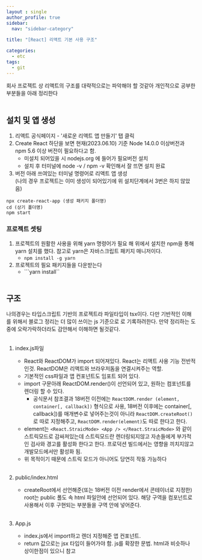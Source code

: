 ```yaml
---
layout : single
author_profile: true
sidebar: 
  nav: "sidebar-category"
  
title: "[React] 리액트 기본 사용 구조"

categories:
  - etc
tags:
  - git
---
```


회사 프로젝트 상 리액트의 구조를 대략적으로는 파악해야 할 것같아 개인적으로 공부한 부분들을 아래 정리한다<br><br>

## 설치 및 앱 생성
1. 리액트 공식페이지 - '새로운 리액트 앱 만들기' 탭 클릭<br>
2. Create React 하단을 보면 현재(2023.06.10) 기준 Node 14.0.0 이상버전과 npm 5.6 이상 버전이 필요하다고 함.<br>
	- 미설치 되어있을 시 nodejs.org 에 들어가 필요버전 설치<br>
	- 설치 후 터미널에 node -v / npm -v 확인해서 잘 뜨면 설치 완료<br>
3. 버전 아래 쓰여있는 터미널 명령어로 리액트 앱 생성<br>
(나의 경우 프로젝트는 이미 생성이 되어있기에 위 설치단계에서 3번은 하지 않았음)<br>
```
npx create-react-app (생성 패키지 폴더명)
cd (상기 폴더명)
npm start 
```
### 프로젝트 셋팅
1. 프로젝트의 원활한 사용을 위해 yarn 명령어가 필요 해 위에서 설치한 npm을 통해 yarn 설치를 했다. 참고로 yarn은 자바스크립트 패키지 매니저이다. <br>
	- ``npm install -g yarn``<br>
2. 프로젝트의 필요 패키지들을 다운받는다<br>
	- ```yarn install``<br><br>

## 구조
나의경우는 타입스크립트 기반의 프로젝트라 파일타입이 tsx이다. 다만 기반적인 이해를 위해서 블로그 정리는 더 많이 쓰이는 js 기준으로 로 기록하려한다. 만약 정리하는 도중에 오락가락하더라도 감안해서 이해하면 될것같다.<br><br>

1. index.js파일 <br>
	- React와 ReactDOM가 import 되어져있다. React는 리액트 사용 기능 전반적인것. ReactDOM은 리액트와 브라우저돔을 연결시켜주는 역할.<br>
	- 기본적인 css파일과 앱 컨포넌트도 임포트 되어 있다.<br>
	- import 구문아래 ReactDOM.render()이 선언되어 있고, 원하는 컴포넌트를 렌더링 할 수 있다.<br>
		- 공식문서 참조결과 18버전 이전에는 ``ReactDOM.render (element, container[, callback])`` 형식으로 사용, 18버전 이후에는 container[, callback])를 매개변수로 넣어주는것이 아니라 ``ReactDOM.createRoot()``로 따로 지정해주고, ``ReactDOM.render(element)``도 따로 한다고 한다.<br>
	- element는 ``<React.StraicMode> <App /> </React.StraicMode>`` 와 같이 스트릭모드로 감싸져있는데  스트릭모드란 렌더링되지않고 자손들에게 부가적인 검사와 경고를 활성화 한다고 한다. 프로덕션 빌드에서는 영향을 끼치지않고 개발모드에서만 활성화 됨.<br>
	- 위 목적이기 때문에 스트릭 모드가 아니어도 당연히 작동 가능하다<br><br>
		
2. public/index.html<br>
	-  createRoot에서 선언해준(또는 18버전 이전 render에서 콘테이너로 지정한) root는 public 폴도 속 html 파일안에 선언되어 있다. 해당 구역을 컴포넌트로 사용해서 이후 구현되는 부분들을 구역 안에 넣어준다.<br><br>

3. App.js<br>
	- index.js에서 import하고 렌더 지정해준 앱 컨포넌트. <br>
	- return 값으로는 jsx 타입이 들어가야 함. js를 확장한 문법. html과 비슷하나 상이한점이 있으니 참고<br><br>
